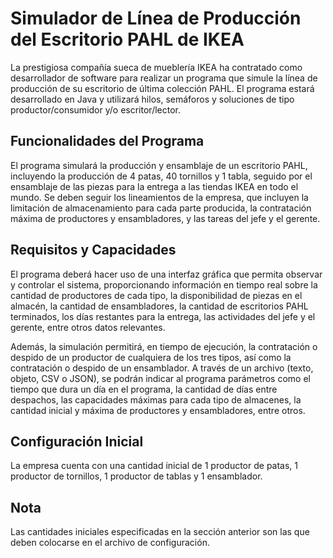 # Simulador de Línea de Producción del Escritorio PAHL de IKEA

La prestigiosa compañía sueca de mueblería IKEA ha contratado como desarrollador de software para realizar un programa que simule la línea de producción de su escritorio de última colección PAHL. El programa estará desarrollado en Java y utilizará hilos, semáforos y soluciones de tipo productor/consumidor y/o escritor/lector.

## Funcionalidades del Programa

El programa simulará la producción y ensamblaje de un escritorio PAHL, incluyendo la producción de 4 patas, 40 tornillos y 1 tabla, seguido por el ensamblaje de las piezas para la entrega a las tiendas IKEA en todo el mundo. Se deben seguir los lineamientos de la empresa, que incluyen la limitación de almacenamiento para cada parte producida, la contratación máxima de productores y ensambladores, y las tareas del jefe y el gerente.

## Requisitos y Capacidades

El programa deberá hacer uso de una interfaz gráfica que permita observar y controlar el sistema, proporcionando información en tiempo real sobre la cantidad de productores de cada tipo, la disponibilidad de piezas en el almacén, la cantidad de ensambladores, la cantidad de escritorios PAHL terminados, los días restantes para la entrega, las actividades del jefe y el gerente, entre otros datos relevantes.

Además, la simulación permitirá, en tiempo de ejecución, la contratación o despido de un productor de cualquiera de los tres tipos, así como la contratación o despido de un ensamblador. A través de un archivo (texto, objeto, CSV o JSON), se podrán indicar al programa parámetros como el tiempo que dura un día en el programa, la cantidad de días entre despachos, las capacidades máximas para cada tipo de almacenes, la cantidad inicial y máxima de productores y ensambladores, entre otros.

## Configuración Inicial

La empresa cuenta con una cantidad inicial de 1 productor de patas, 1 productor de tornillos, 1 productor de tablas y 1 ensamblador.

## Nota

Las cantidades iniciales especificadas en la sección anterior son las que deben colocarse en el archivo de configuración.

